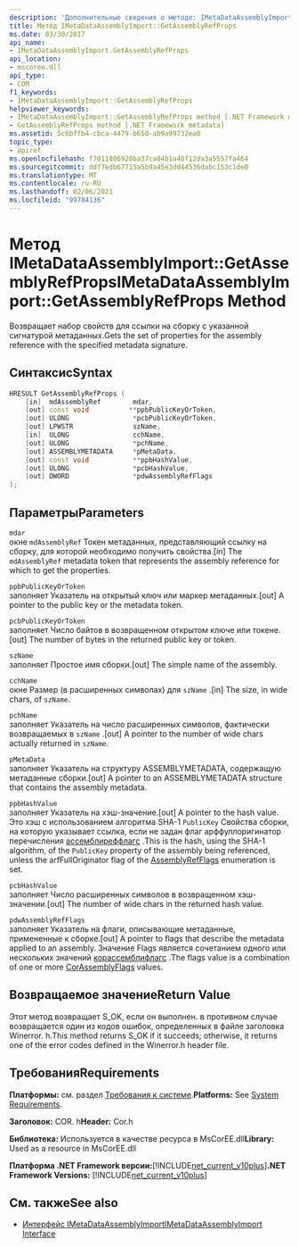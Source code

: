 ```yaml
---
description: 'Дополнительные сведения о методе: IMetaDataAssemblyImport:: GetAssemblyRefProps'
title: Метод IMetaDataAssemblyImport::GetAssemblyRefProps
ms.date: 03/30/2017
api_name:
- IMetaDataAssemblyImport.GetAssemblyRefProps
api_location:
- mscoree.dll
api_type:
- COM
f1_keywords:
- IMetaDataAssemblyImport::GetAssemblyRefProps
helpviewer_keywords:
- IMetaDataAssemblyImport::GetAssemblyRefProps method [.NET Framework metadata]
- GetAssemblyRefProps method [.NET Framework metadata]
ms.assetid: 5c6b7fb4-cbca-4479-b650-ab9a99732ea0
topic_type:
- apiref
ms.openlocfilehash: f7011806920ba37ca84b1a48f12da3a5557fa464
ms.sourcegitcommit: ddf7edb67715a5b9a45e3dd44536dabc153c1de0
ms.translationtype: MT
ms.contentlocale: ru-RU
ms.lasthandoff: 02/06/2021
ms.locfileid: "99784136"
---
```

# <a name="imetadataassemblyimportgetassemblyrefprops-method"></a><span data-ttu-id="8711e-103">Метод IMetaDataAssemblyImport::GetAssemblyRefProps</span><span class="sxs-lookup"><span data-stu-id="8711e-103">IMetaDataAssemblyImport::GetAssemblyRefProps Method</span></span>

<span data-ttu-id="8711e-104">Возвращает набор свойств для ссылки на сборку с указанной сигнатурой метаданных.</span><span class="sxs-lookup"><span data-stu-id="8711e-104">Gets the set of properties for the assembly reference with the specified metadata signature.</span></span>  
  
## <a name="syntax"></a><span data-ttu-id="8711e-105">Синтаксис</span><span class="sxs-lookup"><span data-stu-id="8711e-105">Syntax</span></span>  
  
```cpp  
HRESULT GetAssemblyRefProps (  
    [in]  mdAssemblyRef        mdar,
    [out] const void          **ppbPublicKeyOrToken,
    [out] ULONG                *pcbPublicKeyOrToken,
    [out] LPWSTR               szName,
    [in]  ULONG                cchName,
    [out] ULONG                *pchName,
    [out] ASSEMBLYMETADATA     *pMetaData,
    [out] const void           **ppbHashValue,
    [out] ULONG                *pcbHashValue,
    [out] DWORD                *pdwAssemblyRefFlags  
);  
```  
  
## <a name="parameters"></a><span data-ttu-id="8711e-106">Параметры</span><span class="sxs-lookup"><span data-stu-id="8711e-106">Parameters</span></span>  

 `mdar`  
 <span data-ttu-id="8711e-107">окне `mdAssemblyRef` Токен метаданных, представляющий ссылку на сборку, для которой необходимо получить свойства.</span><span class="sxs-lookup"><span data-stu-id="8711e-107">[in] The `mdAssemblyRef` metadata token that represents the assembly reference for which to get the properties.</span></span>  
  
 `ppbPublicKeyOrToken`  
 <span data-ttu-id="8711e-108">заполняет Указатель на открытый ключ или маркер метаданных.</span><span class="sxs-lookup"><span data-stu-id="8711e-108">[out] A pointer to the public key or the metadata token.</span></span>  
  
 `pcbPublicKeyOrToken`  
 <span data-ttu-id="8711e-109">заполняет Число байтов в возвращенном открытом ключе или токене.</span><span class="sxs-lookup"><span data-stu-id="8711e-109">[out] The number of bytes in the returned public key or token.</span></span>  
  
 `szName`  
 <span data-ttu-id="8711e-110">заполняет Простое имя сборки.</span><span class="sxs-lookup"><span data-stu-id="8711e-110">[out] The simple name of the assembly.</span></span>  
  
 `cchName`  
 <span data-ttu-id="8711e-111">окне Размер (в расширенных символах) для `szName` .</span><span class="sxs-lookup"><span data-stu-id="8711e-111">[in] The size, in wide chars, of `szName`.</span></span>  
  
 `pchName`  
 <span data-ttu-id="8711e-112">заполняет Указатель на число расширенных символов, фактически возвращаемых в `szName` .</span><span class="sxs-lookup"><span data-stu-id="8711e-112">[out] A pointer to the number of wide chars actually returned in `szName`.</span></span>  
  
 `pMetaData`  
 <span data-ttu-id="8711e-113">заполняет Указатель на структуру ASSEMBLYMETADATA, содержащую метаданные сборки.</span><span class="sxs-lookup"><span data-stu-id="8711e-113">[out] A pointer to an ASSEMBLYMETADATA structure that contains the assembly metadata.</span></span>  
  
 `ppbHashValue`  
 <span data-ttu-id="8711e-114">заполняет Указатель на хэш-значение.</span><span class="sxs-lookup"><span data-stu-id="8711e-114">[out] A pointer to the hash value.</span></span> <span data-ttu-id="8711e-115">Это хэш с использованием алгоритма SHA-1 `PublicKey` Свойства сборки, на которую указывает ссылка, если не задан флаг арффуллоригинатор перечисления [ассемблиреффлагс](assemblyrefflags-enumeration.md) .</span><span class="sxs-lookup"><span data-stu-id="8711e-115">This is the hash, using the SHA-1 algorithm, of the `PublicKey` property of the assembly being referenced, unless the arfFullOriginator flag of the [AssemblyRefFlags](assemblyrefflags-enumeration.md) enumeration is set.</span></span>  
  
 `pcbHashValue`  
 <span data-ttu-id="8711e-116">заполняет Число расширенных символов в возвращенном хэш-значении.</span><span class="sxs-lookup"><span data-stu-id="8711e-116">[out] The number of wide chars in the returned hash value.</span></span>  
  
 `pdwAssemblyRefFlags`  
 <span data-ttu-id="8711e-117">заполняет Указатель на флаги, описывающие метаданные, примененные к сборке.</span><span class="sxs-lookup"><span data-stu-id="8711e-117">[out] A pointer to flags that describe the metadata applied to an assembly.</span></span> <span data-ttu-id="8711e-118">Значение Flags является сочетанием одного или нескольких значений [корассемблифлагс](corassemblyflags-enumeration.md) .</span><span class="sxs-lookup"><span data-stu-id="8711e-118">The flags value is a combination of one or more [CorAssemblyFlags](corassemblyflags-enumeration.md) values.</span></span>  
  
## <a name="return-value"></a><span data-ttu-id="8711e-119">Возвращаемое значение</span><span class="sxs-lookup"><span data-stu-id="8711e-119">Return Value</span></span>  

 <span data-ttu-id="8711e-120">Этот метод возвращает S_OK, если он выполнен. в противном случае возвращается один из кодов ошибок, определенных в файле заголовка Winerror. h.</span><span class="sxs-lookup"><span data-stu-id="8711e-120">This method returns S_OK if it succeeds; otherwise, it returns one of the error codes defined in the Winerror.h header file.</span></span>  
  
## <a name="requirements"></a><span data-ttu-id="8711e-121">Требования</span><span class="sxs-lookup"><span data-stu-id="8711e-121">Requirements</span></span>  

 <span data-ttu-id="8711e-122">**Платформы:** см. раздел [Требования к системе](../../get-started/system-requirements.md).</span><span class="sxs-lookup"><span data-stu-id="8711e-122">**Platforms:** See [System Requirements](../../get-started/system-requirements.md).</span></span>  
  
 <span data-ttu-id="8711e-123">**Заголовок:** COR. h</span><span class="sxs-lookup"><span data-stu-id="8711e-123">**Header:** Cor.h</span></span>  
  
 <span data-ttu-id="8711e-124">**Библиотека:** Используется в качестве ресурса в MsCorEE.dll</span><span class="sxs-lookup"><span data-stu-id="8711e-124">**Library:** Used as a resource in MsCorEE.dll</span></span>  
  
 <span data-ttu-id="8711e-125">**Платформа .NET Framework версии:**[!INCLUDE[net_current_v10plus](../../../../includes/net-current-v10plus-md.md)]</span><span class="sxs-lookup"><span data-stu-id="8711e-125">**.NET Framework Versions:** [!INCLUDE[net_current_v10plus](../../../../includes/net-current-v10plus-md.md)]</span></span>  
  
## <a name="see-also"></a><span data-ttu-id="8711e-126">См. также</span><span class="sxs-lookup"><span data-stu-id="8711e-126">See also</span></span>

- [<span data-ttu-id="8711e-127">Интерфейс IMetaDataAssemblyImport</span><span class="sxs-lookup"><span data-stu-id="8711e-127">IMetaDataAssemblyImport Interface</span></span>](imetadataassemblyimport-interface.md)
